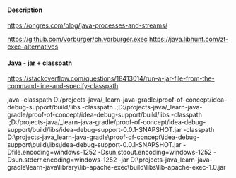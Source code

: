 #### Description

https://ongres.com/blog/java-processes-and-streams/

https://github.com/vorburger/ch.vorburger.exec
https://java.libhunt.com/zt-exec-alternatives

#### Java - jar + classpath

https://stackoverflow.com/questions/18413014/run-a-jar-file-from-the-command-line-and-specify-classpath

java 
    -classpath D:/projects-java/_learn-java-gradle/proof-of-concept/idea-debug-support/build/libs 
    -classpath .;D:/projects-java/_learn-java-gradle/proof-of-concept/idea-debug-support/build/libs 
    -classpath .;D:/projects-java/_learn-java-gradle/proof-of-concept/idea-debug-support/build/libs/idea-debug-support-0.0.1-SNAPSHOT.jar 
    -classpath D:\projects-java\_learn-java-gradle\proof-of-concept\idea-debug-support\build\libs\idea-debug-support-0.0.1-SNAPSHOT.jar 
    -Dfile.encoding=windows-1252 
    -Dsun.stdout.encoding=windows-1252 
    -Dsun.stderr.encoding=windows-1252 
    -jar D:\projects-java\_learn-java-gradle\learn-java\library\lib-apache-exec\build\libs\lib-apache-exec-1.0.jar